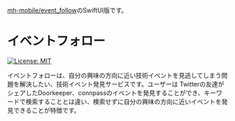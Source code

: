 [mh-mobile/event_follow](https://github.com/mh-mobile/event_follow)のSwiftUI版です。


# イベントフォロー
[![License: MIT](https://img.shields.io/badge/License-MIT-yellow.svg)](https://opensource.org/licenses/MIT)

イベントフォローは、自分の興味の方向に近い技術イベントを見逃してしまう問題を解決したい、技術イベント発見サービスです。ユーザーは Twitterの友達がシェアしたDoorkeeper、connpassのイベントを発見することができ、キーワードで検索することとは違い、検索せずに自分の興味の方向に近いイベントを発見できることが特徴です。

